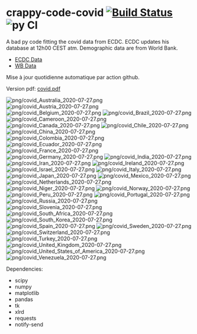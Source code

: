 # crappy-code-covid [![Build Status](https://cloud.drone.io/api/badges/a-lemonnier/crappy-code-covid/status.svg)](https://cloud.drone.io/a-lemonnier/crappy-code-covid) ![py CI](https://github.com/a-lemonnier/crappy-code-covid/workflows/py%20CI/badge.svg)
 
A bad py code fitting the covid data from ECDC. ECDC updates his database at 12h00 CEST atm. Demographic data are from World Bank.
 
- [ECDC Data](https://www.ecdc.europa.eu/en/publications-data/download-todays-data-geographic-distribution-covid-19-cases-worldwide)
- [WB Data](https://data.worldbank.org/indicator/sp.pop.totl)
 
 
Mise à jour quotidienne automatique par action github.
 
Version pdf: [covid.pdf](https://github.com/a-lemonnier/crappy-code-covid/raw/master/covid.pdf)
 
![png/covid_Australia_2020-07-27.png](png/covid_Australia_2020-07-27.png)
![png/covid_Austria_2020-07-27.png](png/covid_Austria_2020-07-27.png)
![png/covid_Belgium_2020-07-27.png](png/covid_Belgium_2020-07-27.png)
![png/covid_Brazil_2020-07-27.png](png/covid_Brazil_2020-07-27.png)
![png/covid_Cameroon_2020-07-27.png](png/covid_Cameroon_2020-07-27.png)
![png/covid_Canada_2020-07-27.png](png/covid_Canada_2020-07-27.png)
![png/covid_Chile_2020-07-27.png](png/covid_Chile_2020-07-27.png)
![png/covid_China_2020-07-27.png](png/covid_China_2020-07-27.png)
![png/covid_Colombia_2020-07-27.png](png/covid_Colombia_2020-07-27.png)
![png/covid_Ecuador_2020-07-27.png](png/covid_Ecuador_2020-07-27.png)
![png/covid_France_2020-07-27.png](png/covid_France_2020-07-27.png)
![png/covid_Germany_2020-07-27.png](png/covid_Germany_2020-07-27.png)
![png/covid_India_2020-07-27.png](png/covid_India_2020-07-27.png)
![png/covid_Iran_2020-07-27.png](png/covid_Iran_2020-07-27.png)
![png/covid_Ireland_2020-07-27.png](png/covid_Ireland_2020-07-27.png)
![png/covid_Israel_2020-07-27.png](png/covid_Israel_2020-07-27.png)
![png/covid_Italy_2020-07-27.png](png/covid_Italy_2020-07-27.png)
![png/covid_Japan_2020-07-27.png](png/covid_Japan_2020-07-27.png)
![png/covid_Mexico_2020-07-27.png](png/covid_Mexico_2020-07-27.png)
![png/covid_Netherlands_2020-07-27.png](png/covid_Netherlands_2020-07-27.png)
![png/covid_Niger_2020-07-27.png](png/covid_Niger_2020-07-27.png)
![png/covid_Norway_2020-07-27.png](png/covid_Norway_2020-07-27.png)
![png/covid_Peru_2020-07-27.png](png/covid_Peru_2020-07-27.png)
![png/covid_Portugal_2020-07-27.png](png/covid_Portugal_2020-07-27.png)
![png/covid_Russia_2020-07-27.png](png/covid_Russia_2020-07-27.png)
![png/covid_Slovenia_2020-07-27.png](png/covid_Slovenia_2020-07-27.png)
![png/covid_South_Africa_2020-07-27.png](png/covid_South_Africa_2020-07-27.png)
![png/covid_South_Korea_2020-07-27.png](png/covid_South_Korea_2020-07-27.png)
![png/covid_Spain_2020-07-27.png](png/covid_Spain_2020-07-27.png)
![png/covid_Sweden_2020-07-27.png](png/covid_Sweden_2020-07-27.png)
![png/covid_Switzerland_2020-07-27.png](png/covid_Switzerland_2020-07-27.png)
![png/covid_Turkey_2020-07-27.png](png/covid_Turkey_2020-07-27.png)
![png/covid_United_Kingdom_2020-07-27.png](png/covid_United_Kingdom_2020-07-27.png)
![png/covid_United_States_of_America_2020-07-27.png](png/covid_United_States_of_America_2020-07-27.png)
![png/covid_Venezuela_2020-07-27.png](png/covid_Venezuela_2020-07-27.png)
 
Dependencies:
- scipy
- numpy
- matplotlib
- pandas
- tk
- xlrd
- requests
- notify-send
